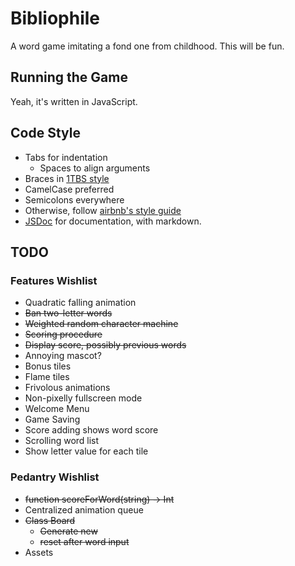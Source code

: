 # Bibliophile

A word game imitating a fond one from childhood. This will be fun.

## Running the Game

Yeah, it's written in JavaScript.

## Code Style

- Tabs for indentation
	- Spaces to align arguments
- Braces in [1TBS style](https://en.wikipedia.org/wiki/Indent_style#Variant:_1TBS)
- CamelCase preferred
- Semicolons everywhere
- Otherwise, follow [airbnb's style guide](https://github.com/airbnb/javascript)
- [JSDoc](http://usejsdoc.org) for documentation, with markdown.

## TODO

### Features Wishlist

- Quadratic falling animation
- ~~Ban two-letter words~~
- ~~Weighted random character machine~~
- ~~Scoring procedure~~
- ~~Display score, possibly previous words~~
- Annoying mascot?
- Bonus tiles
- Flame tiles
- Frivolous animations
- Non-pixelly fullscreen mode
- Welcome Menu
- Game Saving
- Score adding shows word score
- Scrolling word list
- Show letter value for each tile

### Pedantry Wishlist

- ~~function scoreForWord(string) -> Int~~
- Centralized animation queue
- ~~Class Board~~
	- ~~Generate new~~
	- ~~reset after word input~~
- Assets

